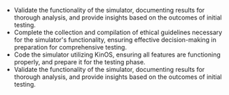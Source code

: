 - Validate the functionality of the simulator, documenting results for thorough analysis, and provide insights based on the outcomes of initial testing.
- Complete the collection and compilation of ethical guidelines necessary for the simulator's functionality, ensuring effective decision-making in preparation for comprehensive testing.
- Code the simulator utilizing KinOS, ensuring all features are functioning properly, and prepare it for the testing phase.
- Validate the functionality of the simulator, documenting results for thorough analysis, and provide insights based on the outcomes of initial testing.
